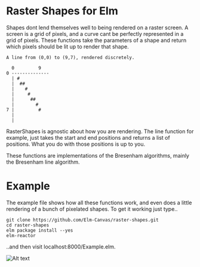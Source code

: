 # Raster Shapes for Elm

Shapes dont lend themselves well to being rendered on a raster screen. A screen is a grid of pixels, and a curve cant be perfectly represented in a grid of pixels. These functions take the parameters of a shape and return which pixels should be lit up to render that shape.


```
A line from (0,0) to (9,7), rendered discretely.

  0         9
0 --------------
  | #
  |  ##
  |    #
  |     #
  |      ##
  |        #
7 |         #
  |
  |

```


RasterShapes is agnostic about how you are rendering. The line function for example, just takes the start and end positions and returns a list of positions. What you do with those positions is up to you.

These functions are implementations of the Bresenham algorithms, mainly the Bresenham line algorithm.

# Example

The example file shows how all these functions work, and even does a little rendering of a bunch of pixelated shapes. To get it working just type..

```
git clone https://github.com/Elm-Canvas/raster-shapes.git
cd raster-shapes
elm package install --yes
elm-reactor
```

..and then visit localhost:8000/Example.elm.

![Alt text](http://i.imgur.com/bjYIZah.png)